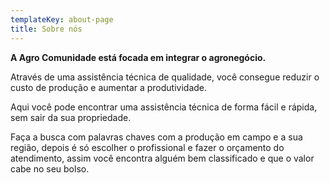 ```yaml
---
templateKey: about-page
title: Sobre nós
---
```

**A Agro Comunidade está focada em integrar o agronegócio.**

Através de uma assistência técnica de qualidade, você consegue reduzir o custo de produção e aumentar a produtividade. 

Aqui você pode encontrar uma assistência técnica de forma fácil e rápida, sem sair da sua propriedade. 

Faça a busca com palavras chaves com a produção em campo e a sua região, depois é só escolher o profissional e fazer o orçamento do atendimento, assim você encontra alguém bem classificado e que o valor cabe no seu bolso.
